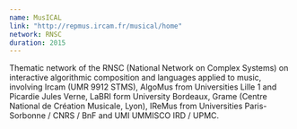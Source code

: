 ```yaml
---
name: MusICAL 
link: "http://repmus.ircam.fr/musical/home"
network: RNSC
duration: 2015
---
```


Thematic network of the RNSC (National Network on Complex Systems) on interactive algorithmic composition and languages applied to music, involving Ircam (UMR 9912 STMS), AlgoMus from Universities Lille 1 and Picardie Jules Verne, LaBRI form University Bordeaux, Grame (Centre National de Création Musicale, Lyon), IReMus from Universities Paris-Sorbonne / CNRS / BnF and UMI UMMISCO IRD / UPMC.
